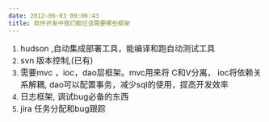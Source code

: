 ```yaml
---
date: 2012-06-03 00:06:43
title: 软件开发中我们都应该需要哪些框架
---
```



<ol>
	<li>
		<span style="font-size:16px;">hudson ,自动集成部署工具，能编译和跑自动测试工具</span> 
	</li>
	<li>
		<span style="font-size:16px;">svn 版本控制,(已有)</span> 
	</li>
	<li>
		<span style="font-size:16px;">需要mvc ，ioc，dao层框架。mvc用来将 C和V分离， ioc将依赖关系</span><span style="font-size:16px;">解耦, dao可以配置事务，减少sql的使用，提高开发效率</span><span></span> 
	</li>
	<li>
		<span style="font-size:16px;">日志框架, 调试bug必备的东西</span> 
	</li>
	<li>
		<span style="font-size:16px;">jira 任务分配和</span><span style="font-size:16px;"><span style="line-height:24px;font-size:16px;">bug跟踪</span></span> 
	</li>
</ol>